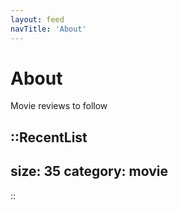 ```yaml
---
layout: feed
navTitle: 'About'
---
```


# About

Movie reviews to follow

::RecentList
---
size: 35
category: movie
---
::

